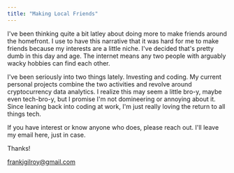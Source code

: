 ```yaml
---
title: "Making Local Friends"
---
```


I've been thinking quite a bit latley about doing more to make friends around the homefront. I use to have this narrative that it was hard for me to make friends because my interests are a little niche. I've decided that's pretty dumb in this day and age. The internet means any two people with arguably wacky hobbies can find each other. 

I've been seriously into two things lately. Investing and coding. My current personal projects combine the two activities and revolve around cryptocurrency data analytics. I realize this may seem a little bro-y, maybe even tech-bro-y, but I promise I'm not domineering or annoying about it. Since leaning back into coding at work, I'm just really loving the return to all things tech. 

If you have interest or know anyone who does, please reach out. I'll leave my email here, just in case. 

Thanks!

[frankjgilroy@gmail.com](mailto:frankjgilroy@gmail.com)



